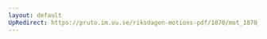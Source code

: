 ```yaml
---
layout: default
UpRedirect: https://pruto.im.uu.se/riksdagen-motions-pdf/1870/mot_1870__ak__248/mot_1870__ak__248-001.pdf
---
```

